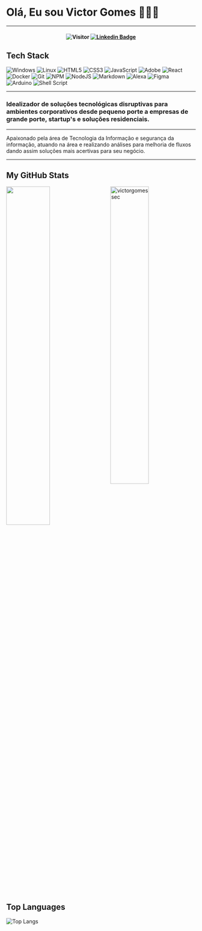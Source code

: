 # Olá, Eu sou Victor Gomes 👨🏼‍💻 


---
<h4 align="center">
  
![Visitor](https://visitor-badge.laobi.icu/badge?page_id=victorgomessec.repoName)
[![Linkedin Badge](https://img.shields.io/badge/-Linkedin-blue?style=for-the-badge&logo=Linkedin&logoColor=white&link=https://github.com/victorgomessec)](https://www.linkedin.com/in/victorlinsgomes)
  
  ## Tech Stack
  ![Windows](https://img.shields.io/badge/Windows-0078D6?style=for-the-badge&logo=windows&logoColor=white)
  ![Linux](https://img.shields.io/badge/Linux-FCC624?style=for-the-badge&logo=linux&logoColor=black)
  ![HTML5](https://img.shields.io/badge/html5-%23E34F26.svg?style=for-the-badge&logo=html5&logoColor=white)
  ![CSS3](https://img.shields.io/badge/css3-%231572B6.svg?style=for-the-badge&logo=css3&logoColor=white)
  ![JavaScript](https://img.shields.io/badge/javascript-%23323330.svg?style=for-the-badge&logo=javascript&logoColor=%23F7DF1E)
  ![Adobe](https://img.shields.io/badge/adobe-%23FF0000.svg?style=for-the-badge&logo=adobe&logoColor=white)
  ![React](https://img.shields.io/badge/react-%2320232a.svg?style=for-the-badge&logo=react&logoColor=%2361DAFB)
  ![Docker](https://img.shields.io/badge/docker-%230db7ed.svg?style=for-the-badge&logo=docker&logoColor=white)
  ![Git](https://img.shields.io/badge/git-%23F05033.svg?style=for-the-badge&logo=git&logoColor=white)
  ![NPM](https://img.shields.io/badge/NPM-%23000000.svg?style=for-the-badge&logo=npm&logoColor=white)
  ![NodeJS](https://img.shields.io/badge/node.js-6DA55F?style=for-the-badge&logo=node.js&logoColor=white)
  ![Markdown](https://img.shields.io/badge/markdown-%23000000.svg?style=for-the-badge&logo=markdown&logoColor=white)
  ![Alexa](https://img.shields.io/badge/amazon%20alexa-52b5f7?style=for-the-badge&logo=amazon%20alexa&logoColor=white)
  ![Figma](https://img.shields.io/badge/figma-%23F24E1E.svg?style=for-the-badge&logo=figma&logoColor=white)
  ![Arduino](https://img.shields.io/badge/-Arduino-00979D?style=for-the-badge&logo=Arduino&logoColor=white)
  ![Shell Script](https://img.shields.io/badge/shell_script-%23121011.svg?style=for-the-badge&logo=gnu-bash&logoColor=white)
  
  ---
 
</h4>



### Idealizador de soluções tecnológicas disruptivas para ambientes corporativos desde pequeno porte a empresas de grande porte, startup's e soluções residenciais.

---

Apaixonado pela área de Tecnologia da Informação e segurança da informação, atuando na área e realizando análises para melhoria de fluxos dando assim soluções mais acertivas para seu negócio. 

---

## My GitHub Stats

 <img src="https://github-readme-stats.vercel.app/api?username=victorgomessec&show_icons=true&theme=gotham" alt="victorgomessec" width="45%" align="right"/>
 <img  src="https://github-readme-streak-stats.herokuapp.com/?user=victorgomessec&theme=dark" width="48%" >
 

 
## Top Languages
  
  ![Top Langs](https://github-readme-stats.vercel.app/api/top-langs/?username=victorgomessec&layout=compact)

